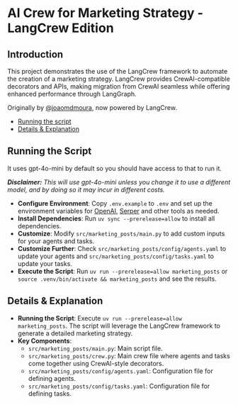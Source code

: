 
# AI Crew for Marketing Strategy - LangCrew Edition
## Introduction
This project demonstrates the use of the LangCrew framework to automate the creation of a marketing strategy. LangCrew provides CrewAI-compatible decorators and APIs, making migration from CrewAI seamless while offering enhanced performance through LangGraph.

Originally by [@joaomdmoura](https://x.com/joaomdmoura), now powered by LangCrew.

- [Running the script](#running-the-script)
- [Details & Explanation](#details--explanation)

## Running the Script
It uses gpt-4o-mini by default so you should have access to that to run it.

***Disclaimer:** This will use gpt-4o-mini unless you change it to use a different model, and by doing so it may incur in different costs.*

- **Configure Environment**: Copy `.env.example` to `.env` and set up the environment variables for [OpenAI](https://platform.openai.com/api-keys), [Serper](https://serper.dev) and other tools as needed. 
- **Install Dependencies**: Run `uv sync --prerelease=allow` to install all dependencies.
- **Customize**: Modify `src/marketing_posts/main.py` to add custom inputs for your agents and tasks.
- **Customize Further**: Check `src/marketing_posts/config/agents.yaml` to update your agents and `src/marketing_posts/config/tasks.yaml` to update your tasks.
- **Execute the Script**: Run `uv run --prerelease=allow marketing_posts` or `source .venv/bin/activate && marketing_posts` and see the results.

## Details & Explanation
- **Running the Script**: Execute `uv run --prerelease=allow marketing_posts`. The script will leverage the LangCrew framework to generate a detailed marketing strategy.
- **Key Components**:
  - `src/marketing_posts/main.py`: Main script file.
  - `src/marketing_posts/crew.py`: Main crew file where agents and tasks come together using CrewAI-style decorators.
  - `src/marketing_posts/config/agents.yaml`: Configuration file for defining agents.
  - `src/marketing_posts/config/tasks.yaml`: Configuration file for defining tasks.
